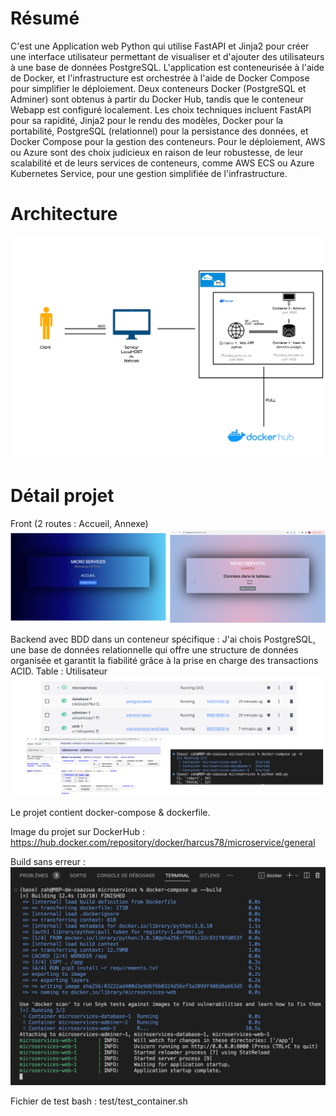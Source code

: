 # Résumé
C'est une Application web Python qui utilise FastAPI et Jinja2 pour créer une interface utilisateur permettant de visualiser et d'ajouter des utilisateurs à une base de données PostgreSQL. L'application est conteneurisée à l'aide de Docker, et l'infrastructure est orchestrée à l'aide de Docker Compose pour simplifier le déploiement. Deux conteneurs Docker (PostgreSQL et Adminer) sont obtenus à partir du Docker Hub, tandis que le conteneur Webapp est configuré localement. Les choix techniques incluent FastAPI pour sa rapidité, Jinja2 pour le rendu des modèles, Docker pour la portabilité, PostgreSQL (relationnel) pour la persistance des données, et Docker Compose pour la gestion des conteneurs. Pour le déploiement, AWS ou Azure sont des choix judicieux en raison de leur robustesse, de leur scalabilité et de leurs services de conteneurs, comme AWS ECS ou Azure Kubernetes Service, pour une gestion simplifiée de l'infrastructure.

# Architecture
<img src="templates/img/architecture.jpg">

# Détail projet
Front (2 routes : Accueil, Annexe)
<img src="templates/img/route.png">

Backend avec BDD dans un conteneur spécifique :
  J'ai chois PostgreSQL, une base de données relationnelle qui offre une structure de données organisée et garantit la fiabilité grâce à la prise en charge des transactions ACID.
  Table : Utilisateur
<img src="templates/img/bdd.png">


Le projet contient docker-compose & dockerfile.

Image du projet sur DockerHub :
https://hub.docker.com/repository/docker/harcus78/microservice/general

Build sans erreur : 
<img src="templates/img/build.png">

Fichier de test bash : 
test/test_container.sh

